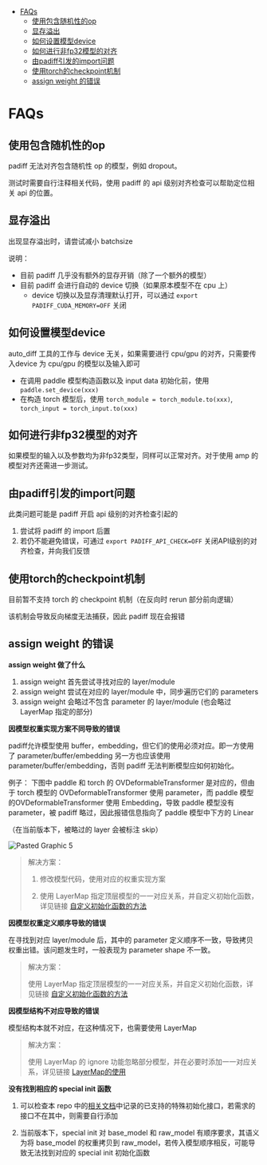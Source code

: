 - [FAQs](#faqs)
  - [使用包含随机性的op](#使用包含随机性的op)
  - [显存溢出](#显存溢出)
  - [如何设置模型device](#如何设置模型device)
  - [如何进行非fp32模型的对齐](#如何进行非fp32模型的对齐)
  - [由padiff引发的import问题](#由padiff引发的import问题)
  - [使用torch的checkpoint机制](#使用torch的checkpoint机制)
  - [assign weight 的错误](#assign-weight-的错误)


# FAQs

## 使用包含随机性的op

padiff 无法对齐包含随机性 op 的模型，例如 dropout。

测试时需要自行注释相关代码，使用 padiff 的 api 级别对齐检查可以帮助定位相关 api 的位置。



## 显存溢出

出现显存溢出时，请尝试减小 batchsize

说明：

-   目前 padiff 几乎没有额外的显存开销（除了一个额外的模型）
-   目前 padiff 会进行自动的 device 切换（如果原本模型不在 cpu 上）
    -   device 切换以及显存清理默认打开，可以通过 `export PADIFF_CUDA_MEMORY=OFF` 关闭



## 如何设置模型device

auto_diff 工具的工作与 device 无关，如果需要进行 cpu/gpu 的对齐，只需要传入device 为 cpu/gpu 的模型以及输入即可

-   在调用 paddle 模型构造函数以及 input data 初始化前，使用 `paddle.set_device(xxx)`
-   在构造 torch 模型后，使用 `torch_module = torch_module.to(xxx)`, `torch_input = torch_input.to(xxx)`



## 如何进行非fp32模型的对齐

如果模型的输入以及参数均为非fp32类型，同样可以正常对齐。对于使用 amp 的模型对齐还需进一步测试。



## 由padiff引发的import问题

此类问题可能是 padiff 开启 api 级别的对齐检查引起的

1.   尝试将 padiff 的 import 后置
2.   若仍不能避免错误，可通过  `export PADIFF_API_CHECK=OFF` 关闭API级别的对齐检查，并向我们反馈



## 使用torch的checkpoint机制

目前暂不支持 torch 的 checkpoint 机制（在反向时 rerun 部分前向逻辑）

该机制会导致反向梯度无法捕获，因此 padiff 现在会报错



## assign weight 的错误

**assign weight 做了什么**
1. assign weight 首先尝试寻找对应的 layer/module
2. assign weight 尝试在对应的 layer/module 中，同步遍历它们的 parameters
3. assign weight 会略过不包含 parameter 的 layer/module (也会略过 LayerMap 指定的部分)

**因模型权重实现方案不同导致的错误**

padiff允许模型使用 buffer，embedding，但它们的使用必须对应。即一方使用了 parameter/buffer/embedding 另一方也应该使用 parameter/buffer/embedding，否则 padiff 无法判断模型应如何初始化。

例子：
下图中 paddle 和 torch 的 OVDeformableTransformer 是对应的，但由于 torch 模型的 OVDeformableTransformer 使用 parameter，而 paddle 模型的OVDeformableTransformer 使用 Embedding，导致 paddle 模型没有 parameter，被 padiff 略过，因此报错信息指向了 paddle 模型中下方的 Linear

（在当前版本下，被略过的 layer 会被标注 skip）

![Pasted Graphic 5](https://user-images.githubusercontent.com/79986504/227197672-1ecc6b74-d796-447f-8508-2bcf6cbb6bc6.png)


> 解决方案：
>
> 1. 修改模型代码，使用对应的权重实现方案
>
> 2. 使用 LayerMap 指定顶层模型的一一对应关系，并自定义初始化函数，详见链接 [自定义初始化函数的方法](SpecialInit.md)

**因模型权重定义顺序导致的错误**

在寻找到对应 layer/module 后，其中的 parameter 定义顺序不一致，导致拷贝权重出错。该问题发生时，一般表现为 parameter shape 不一致。

> 解决方案：
>
> 使用 LayerMap 指定顶层模型的一一对应关系，并自定义初始化函数，详见链接 [自定义初始化函数的方法](SpecialInit.md)

**因模型结构不对应导致的错误**

模型结构本就不对应，在这种情况下，也需要使用 LayerMap

> 解决方案：
>
> 使用 LayerMap 的 ignore 功能忽略部分模型，并在必要时添加一一对应关系，详见链接 [LayerMap的使用](LayerMap.md)

**没有找到相应的 special init 函数**

1. 可以检查本 repo 中的[相关文档](SpecialInit.md)中记录的已支持的特殊初始化接口，若需求的接口不在其中，则需要自行添加

2. 当前版本下，special init 对 base_model 和 raw_model 有顺序要求，其语义为将 base_model 的权重拷贝到 raw_model，若传入模型顺序相反，可能导致无法找到对应的 special init 初始化函数
